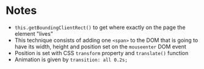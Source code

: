 # Notes

- `this.getBoundingClientRect()` to get where exactly on the page the element "lives"
- This technique consists of adding one `<span>` to the DOM that is going to have its width, height and position set on the `mouseenter` DOM event
- Position is set with CSS `transform` property and `translate()` function
- Animation is given by `transition: all 0.2s;`